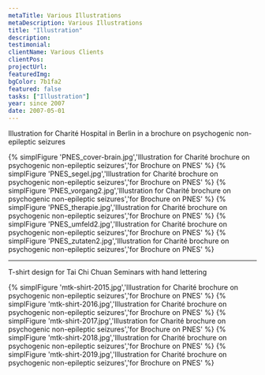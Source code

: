 ```yaml
---
metaTitle: Various Illustrations
metaDescription: Various Illustrations
title: "Illustration"
description:
testimonial: 
clientName: Various Clients
clientPos: 
projectUrl: 
featuredImg:
bgColor: 7b1fa2
featured: false
tasks: ["Illustration"]
year: since 2007
date: 2007-05-01
---
```


Illustration for Charité Hospital in Berlin in a brochure on psychogenic non-epileptic seizures
<div class="grid grid-cols-1 md:grid-cols-2 gap-4">
{% simplFigure 'PNES_cover-brain.jpg','Illustration for Charité brochure on psychogenic non-epileptic seizures','for Brochure on PNES' %}
{% simplFigure 'PNES_segel.jpg','Illustration for Charité brochure on psychogenic non-epileptic seizures','for Brochure on PNES' %}
{% simplFigure 'PNES_vorgang2.jpg','Illustration for Charité brochure on psychogenic non-epileptic seizures','for Brochure on PNES' %}
{% simplFigure 'PNES_therapie.jpg','Illustration for Charité brochure on psychogenic non-epileptic seizures','for Brochure on PNES' %}
{% simplFigure 'PNES_umfeld2.jpg','Illustration for Charité brochure on psychogenic non-epileptic seizures','for Brochure on PNES' %}
{% simplFigure 'PNES_zutaten2.jpg','Illustration for Charité brochure on psychogenic non-epileptic seizures','for Brochure on PNES' %}
</div>

---

T-shirt design for Tai Chi Chuan Seminars with hand lettering
<div class="grid grid-cols-1 md:grid-cols-3 gap-4">
{% simplFigure 'mtk-shirt-2015.jpg','Illustration for Charité brochure on psychogenic non-epileptic seizures','for Brochure on PNES' %}
{% simplFigure 'mtk-shirt-2016.jpg','Illustration for Charité brochure on psychogenic non-epileptic seizures','for Brochure on PNES' %}
{% simplFigure 'mtk-shirt-2017.jpg','Illustration for Charité brochure on psychogenic non-epileptic seizures','for Brochure on PNES' %}
{% simplFigure 'mtk-shirt-2018.jpg','Illustration for Charité brochure on psychogenic non-epileptic seizures','for Brochure on PNES' %}
{% simplFigure 'mtk-shirt-2019.jpg','Illustration for Charité brochure on psychogenic non-epileptic seizures','for Brochure on PNES' %}
</div>